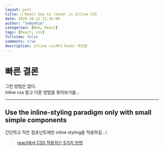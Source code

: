 ```yaml
---
layout: post
title: 🎨 React how to :hover in inline CSS
date: 2020-10-12 21:35:00
author: "SeWonKim"
categories: [Web, React]
tags: [React, css]
fullview: false
comments: true
description: inline css에서 hover 작성법 
---
```


# 빠른 결론

그런 방법은 없다.    
inline css 말고 다른 방법을 찾아보기를...

---


## Use the inline-styling paradigm only with small simple components

간단하고 작은 컴포넌트에만 inline styling을 적용하길...!

> [react에서 CSS 적용하는 5가지 방법](https://nordschool.com/css-in-react/)
